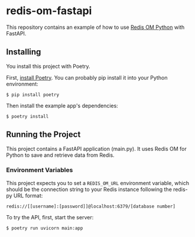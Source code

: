 # redis-om-fastapi

This repository contains an example of how to use [Redis OM Python](https://github.com/redis/redis-om-python) with FastAPI.

## Installing

You install this project with Poetry.

First, [install Poetry](https://python-poetry.org/docs/#installation). You can probably pip install it into your Python environment:

    $ pip install poetry

Then install the example app's dependencies:

    $ poetry install

## Running the Project

This project contains a FastAPI application (main.py). It uses Redis OM for Python to save and retrieve data from Redis.

### Environment Variables

This project expects you to set a `REDIS_OM_URL` environment variable, which should be the connection string to your Redis instance following the redis-py URL format:

    redis://[[username]:[password]]@localhost:6379/[database number]

To try the API, first, start the server:

    $ poetry run uvicorn main:app
